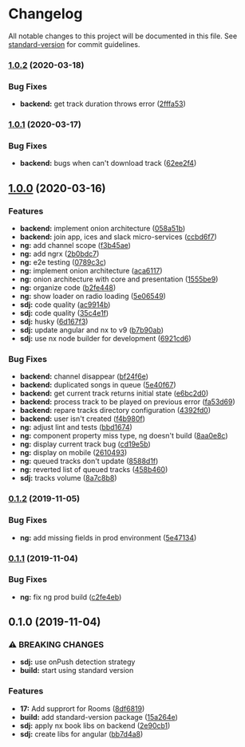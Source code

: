 # Changelog

All notable changes to this project will be documented in this file. See [standard-version](https://github.com/conventional-changelog/standard-version) for commit guidelines.

### [1.0.2](https://github.com/Sikora00/sdj-api/compare/v1.0.1...v1.0.2) (2020-03-18)


### Bug Fixes

* **backend:** get track duration throws error ([2fffa53](https://github.com/Sikora00/sdj-api/commit/2fffa538d0388d5bbfff0004f3f99dd32365267f))

### [1.0.1](https://github.com/Sikora00/sdj-api/compare/v1.0.0...v1.0.1) (2020-03-17)


### Bug Fixes

* **backend:** bugs when can't download track ([62ee2f4](https://github.com/Sikora00/sdj-api/commit/62ee2f4744d17face198a4fa213ddd184b666071))

## [1.0.0](https://github.com/Sikora00/sdj-api/compare/v0.1.2...v1.0.0) (2020-03-16)


### Features

* **backend:** implement onion architecture ([058a51b](https://github.com/Sikora00/sdj-api/commit/058a51b7b7fc96e0fdd00306d6f53c6557736cc6))
* **backend:** join app, ices and slack micro-services ([ccbd6f7](https://github.com/Sikora00/sdj-api/commit/ccbd6f7e8dbbee8712d00a8234b24b9303254488))
* **ng:** add channel scope ([f3b45ae](https://github.com/Sikora00/sdj-api/commit/f3b45ae6949f69dba0a71b9cc74e72710bd66061))
* **ng:** add ngrx ([2b0bdc7](https://github.com/Sikora00/sdj-api/commit/2b0bdc775aae7b6e868cc5cdbe5d0ceae543fcd4))
* **ng:** e2e testing ([0789c3c](https://github.com/Sikora00/sdj-api/commit/0789c3cf5f68ae04679e920edeb4b9ec5fe77913))
* **ng:** implement onion architecture ([aca6117](https://github.com/Sikora00/sdj-api/commit/aca61179ae362f4ed5ea50ad5d5787fbbcd4dfab))
* **ng:** onion architecture with core and presentation ([1555be9](https://github.com/Sikora00/sdj-api/commit/1555be94e41ca61816e4e77ec03f8d8db27d5232))
* **ng:** organize code ([b2fe448](https://github.com/Sikora00/sdj-api/commit/b2fe4489f865f3b56746b10c9d6eb67fb68dc1d0))
* **ng:** show loader on radio loading ([5e06549](https://github.com/Sikora00/sdj-api/commit/5e06549999c22839373015cb6aa2dab46848752f))
* **sdj:** code quality ([ac9914b](https://github.com/Sikora00/sdj-api/commit/ac9914b1ebf57484b16e61e39a17e87a1be52f84))
* **sdj:** code quality ([35c4e1f](https://github.com/Sikora00/sdj-api/commit/35c4e1fdc9b4156dd16b1fbcba9b0e98d56b93dd))
* **sdj:** husky ([6d167f3](https://github.com/Sikora00/sdj-api/commit/6d167f341492749ffd33d5f356d3b286a48d60fd))
* **sdj:** update angular and nx to v9 ([b7b90ab](https://github.com/Sikora00/sdj-api/commit/b7b90abdb3e64bee4330e744572f1026b2460701))
* **sdj:** use nx node builder for development ([6921cd6](https://github.com/Sikora00/sdj-api/commit/6921cd67541894cac5cd7ef69888c178505ca0d4))


### Bug Fixes

* **backend:** channel disappear ([bf24f6e](https://github.com/Sikora00/sdj-api/commit/bf24f6e9f2847ce4c7901dfaa766cced6b1be3b9))
* **backend:** duplicated songs in queue ([5e40f67](https://github.com/Sikora00/sdj-api/commit/5e40f67b0470bb4e662ebcc6c4391f234dddf128))
* **backend:** get current track returns initial state ([e6bc2d0](https://github.com/Sikora00/sdj-api/commit/e6bc2d00c2e2e70c8613101d856b156dcc19c640))
* **backend:** process track to be played on previous error ([fa53d69](https://github.com/Sikora00/sdj-api/commit/fa53d69764a50092b53ab2aef76fff758fd0cec4))
* **backend:** repare tracks directory configuration ([4392fd0](https://github.com/Sikora00/sdj-api/commit/4392fd0cf54839624a93bde52b0f78feffbdf2df))
* **backend:** user isn't created ([f4b980f](https://github.com/Sikora00/sdj-api/commit/f4b980f9429fa9c8a00178e08e87c59d69b9df2f))
* **ng:** adjust lint and tests ([bbd1674](https://github.com/Sikora00/sdj-api/commit/bbd1674fc8e7fef4455d2482f4f4b28792c47278))
* **ng:** component property miss type, ng doesn't build ([8aa0e8c](https://github.com/Sikora00/sdj-api/commit/8aa0e8cabe49683e567ec6205a5903db5cf444b9))
* **ng:** display current track bug ([cd19e5b](https://github.com/Sikora00/sdj-api/commit/cd19e5ba3b44b4e22deb250336efd649975b504a))
* **ng:** display on mobile ([2610493](https://github.com/Sikora00/sdj-api/commit/26104937dbe311ad28863441cafbe17732c0e3c8))
* **ng:** queued tracks don't update ([8588d1f](https://github.com/Sikora00/sdj-api/commit/8588d1f5da436ddf15ca6257e207023da47e6544))
* **ng:** reverted list of queued tracks ([458b460](https://github.com/Sikora00/sdj-api/commit/458b4602f114a524b722cf74e160a63cf4ed45d1))
* **sdj:** tracks volume ([8a7c8b8](https://github.com/Sikora00/sdj-api/commit/8a7c8b8d701bbd0eb71287af3ab53f690b36baff))

### [0.1.2](https://github.com/Sikora00/sdj-api/compare/v0.1.1...v0.1.2) (2019-11-05)

### Bug Fixes

- **ng:** add missing fields in prod environment ([5e47134](https://github.com/Sikora00/sdj-api/commit/5e47134bbafae4ccb9818b3e673f41fa0cf6b02d))

### [0.1.1](https://github.com/Sikora00/sdj-api/compare/v0.1.0...v0.1.1) (2019-11-04)

### Bug Fixes

- **ng:** fix ng prod build ([c2fe4eb](https://github.com/Sikora00/sdj-api/commit/c2fe4ebe4155ac62b687764280145f7f71618f63))

## 0.1.0 (2019-11-04)

### ⚠ BREAKING CHANGES

- **sdj:** use onPush detection strategy
- **build:** start using standard version

### Features

- **17:** Add supprort for Rooms ([8df6819](https://github.com/Sikora00/sdj-api/commit/8df6819e40d942ef068fcf200195ae10f835799b))
- **build:** add standard-version package ([15a264e](https://github.com/Sikora00/sdj-api/commit/15a264e5b62d63960bb0ca0b6f4122c9b8c2a141))
- **sdj:** apply nx book libs on backend ([2e90cb1](https://github.com/Sikora00/sdj-api/commit/2e90cb1cfbb6edbead80d3a98f966332c8516b2a))
- **sdj:** create libs for angular ([bb7d4a8](https://github.com/Sikora00/sdj-api/commit/bb7d4a82a7e1b498aa4a578e1cae6903dbe480ae))
